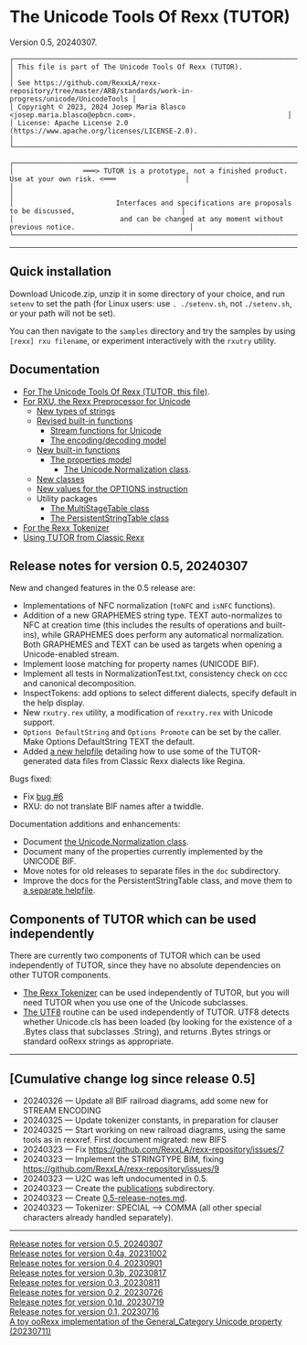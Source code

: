 # The Unicode Tools Of Rexx (TUTOR)

Version 0.5, 20240307.

```
┌───────────────────────────────────────────────────────────────────────────────────────────────────────────────┐  
│ This file is part of The Unicode Tools Of Rexx (TUTOR).                                                       │
│ See https://github.com/RexxLA/rexx-repository/tree/master/ARB/standards/work-in-progress/unicode/UnicodeTools │
│ Copyright © 2023, 2024 Josep Maria Blasco <josep.maria.blasco@epbcn.com>.                                     │
│ License: Apache License 2.0 (https://www.apache.org/licenses/LICENSE-2.0).                                    │
└───────────────────────────────────────────────────────────────────────────────────────────────────────────────┘
```

```
┌───────────────────────────────────────────────────────────────────────────────────────────────────────────────┐  
│                 ═══> TUTOR is a prototype, not a finished product. Use at your own risk. <═══                 │
│                                                                                                               │
│                         Interfaces and specifications are proposals to be discussed,                          │  
│                          and can be changed at any moment without previous notice.                            │  
└───────────────────────────────────────────────────────────────────────────────────────────────────────────────┘
```

---

## Quick installation

Download Unicode.zip, unzip it in some directory of your choice, and run ``setenv`` to set the path (for Linux users: use ``. ./setenv.sh``, not ``./setenv.sh``, or your path will not be set).

You can then navigate to the ``samples`` directory and try the samples by using ``[rexx] rxu filename``, or experiment interactively with the ``rxutry`` utility.

## Documentation

* [For The Unicode Tools Of Rexx (TUTOR, this file)](https://github.com/RexxLA/rexx-repository/blob/master/ARB/standards/work-in-progress/unicode/UnicodeTools/readme.md).
* [For RXU, the Rexx Preprocessor for Unicode](https://github.com/RexxLA/rexx-repository/blob/master/ARB/standards/work-in-progress/unicode/UnicodeTools/doc/rxu.md)
  * [New types of strings](https://github.com/RexxLA/rexx-repository/blob/master/ARB/standards/work-in-progress/unicode/UnicodeTools/doc/string-types.md)
  * [Revised built-in functions](https://github.com/RexxLA/rexx-repository/blob/master/ARB/standards/work-in-progress/unicode/UnicodeTools/doc/built-in.md)
    * [Stream functions for Unicode](https://github.com/RexxLA/rexx-repository/blob/master/ARB/standards/work-in-progress/unicode/UnicodeTools/doc/stream.md)
    * [The encoding/decoding model](https://github.com/RexxLA/rexx-repository/blob/master/ARB/standards/work-in-progress/unicode/UnicodeTools/doc/encodings.md)
  * [New built-in functions](https://github.com/RexxLA/rexx-repository/blob/master/ARB/standards/work-in-progress/unicode/UnicodeTools/doc/new-functions.md)
    * [The properties model](https://github.com/RexxLA/rexx-repository/blob/master/ARB/standards/work-in-progress/unicode/UnicodeTools/doc/properties.md)
      * [The Unicode.Normalization class](doc/properties/Unicode.Normalization.md).
  * [New classes](https://github.com/RexxLA/rexx-repository/blob/master/ARB/standards/work-in-progress/unicode/UnicodeTools/doc/classes.md)
  * [New values for the OPTIONS instruction](https://github.com/RexxLA/rexx-repository/blob/master/ARB/standards/work-in-progress/unicode/UnicodeTools/doc/options.md)
  * Utility packages
    * [The MultiStageTable class](doc/multi-stage-table.md)
    * [The PersistentStringTable class](doc/persistent-string-table.md)
* [For the Rexx Tokenizer](https://github.com/RexxLA/rexx-repository/blob/master/ARB/standards/work-in-progress/unicode/UnicodeTools/parser/readme.md)
* [Using TUTOR from Classic Rexx](doc/using-tutor-from-classic-rexx.md)

## Release notes for version 0.5, 20240307

New and changed features in the 0.5 release are:

* Implementations of NFC normalization (``toNFC`` and ``isNFC`` functions).
* Addition of a new GRAPHEMES string type. TEXT auto-normalizes to NFC at creation time (this includes the results of operations and built-ins), while GRAPHEMES does perform any automatical normalization. Both GRAPHEMES and TEXT can be used as targets when opening a Unicode-enabled stream.
* Implement loose matching for property names (UNICODE BIF).
* Implement all tests in NormalizationTest.txt, consistency check on ccc and canonical decomposition.
* InspectTokens: add options to select different dialects, specify default in the help display.
* New ``rxutry.rex`` utility, a modification of ``rexxtry.rex`` with Unicode support.
* ``Options DefaultString`` and ``Options Promote`` can be set by the caller. Make Options DefaultString TEXT the default.
* Added [a new helpfile](doc/using-tutor-from-classic-rexx.md) detailing how to use some of the TUTOR-generated data files from Classic Rexx dialects like Regina.

Bugs fixed:

* Fix [bug #6](https://github.com/RexxLA/rexx-repository/issues/6)
* RXU: do not translate BIF names after a twiddle.

Documentation additions and enhancements:

* Document [the Unicode.Normalization class](doc/properties/Unicode.Normalization.md).
* Document many of the properties currently implemented by the UNICODE BIF.
* Move notes for old releases to separate files in the ``doc`` subdirectory.
* Improve the docs for the PersistentStringTable class, and move them to [a separate helpfile](doc/persistent-string-table.md).

## Components of TUTOR which can be used independently

There are currently two components of TUTOR which can be used independently of TUTOR, since they have no absolute dependencies on other TUTOR components.

* [The Rexx Tokenizer](https://github.com/RexxLA/rexx-repository/blob/master/ARB/standards/work-in-progress/unicode/UnicodeTools/parser/readme.md) can be used independently of TUTOR, but you will need TUTOR
  when you use one of the Unicode subclasses.
* [The UTF8](utf8.cls) routine can be used independently of TUTOR. UTF8 detects whether Unicode.cls has been loaded (by looking for the existence of a .Bytes class that subclasses .String), and returns .Bytes strings or standard ooRexx strings as appropriate.

---

## \[Cumulative change log since release 0.5\]

* 20240326 &mdash; Update all BIF railroad diagrams, add some new for STREAM ENCODING
* 20240325 &mdash; Update tokenizer constants, in preparation for clauser
* 20240325 &mdash; Start working on new railroad diagrams, using the same tools as in rexxref. First document migrated: new BIFS
* 20240323 &mdash; Fix https://github.com/RexxLA/rexx-repository/issues/7
* 20240323 &mdash; Implement the STRINGTYPE BIM, fixing https://github.com/RexxLA/rexx-repository/issues/9
* 20240323 &mdash; U2C was left undocumented in 0.5. 
* 20240323 &mdash; Create the [publications](publications) subdirectory.
* 20240323 &mdash; Create [0.5-release-notes.md](doc/0.5-release-notes.md).
* 20240323 &mdash; Tokenizer: SPECIAL --> COMMA (all other special characters already handled separately).

---

[Release notes for version 0.5, 20240307](doc/0.5-release-notes.md)<br>
[Release notes for version 0.4a, 20231002](doc/0.4a-release-notes.md)<br>
[Release notes for version 0.4, 20230901](doc/0.4-release-notes.md)<br>
[Release notes for version 0.3b, 20230817](doc/0.3b-release-notes.md)<br>
[Release notes for version 0.3, 20230811](doc/0.3-release-notes.md)<br>
[Release notes for version 0.2, 20230726](doc/0.2-release-notes.md)<br>
[Release notes for version 0.1d, 20230719](doc/0.1d-release-notes.md)<br>
[Release notes for version 0.1, 20230716](doc/0.1-release-notes.md)<br>
[A toy ooRexx implementation of the General_Category Unicode property (20230711)](doc/pre-0.1-release-notes.md)
